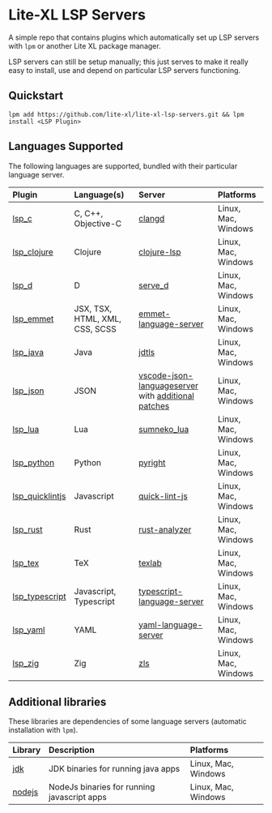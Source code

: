 # Lite-XL LSP Servers

A simple repo that contains plugins which automatically set up LSP servers with `lpm` or another
Lite XL package manager.

LSP servers can still be setup manually; this just serves to make it really easy to install, use
and depend on particular LSP servers functioning.

## Quickstart

```
lpm add https://github.com/lite-xl/lite-xl-lsp-servers.git && lpm install <LSP Plugin>
```

## Languages Supported

The following languages are supported, bundled with their particular language server.

| Plugin                                                | Language(s)                    | Server                                                                                                                                                                             | Platforms           |
| :---------------------------------------------------- | :----------------------------- | :--------------------------------------------------------------------------------------------------------------------------------------------------------------------------------- | :------------------ |
| [lsp_c](/plugins/lsp_c.lua?raw=1)                     | C, C++, Objective-C            | [clangd](https://github.com/clangd/clangd)                                                                                                                                         | Linux, Mac, Windows |
| [lsp_clojure](/plugins/lsp_clojure.lua?raw=1)         | Clojure                        | [clojure-lsp](https://clojure-lsp.io/)                                                                                                                                             | Linux, Mac, Windows |
| [lsp_d](/plugins/lsp_d.lua?raw=1)                     | D                              | [serve_d](https://github.com/Pure-D/serve-d)                                                                                                                                       | Linux, Mac, Windows |
| [lsp_emmet](/plugins/lsp_emmet.lua?raw=1)             | JSX, TSX, HTML, XML, CSS, SCSS | [emmet-language-server](https://github.com/olrtg/emmet-language-server)                                                                                                            | Linux, Mac, Windows |
| [lsp_java](/plugins/lsp_java.lua?raw=1)               | Java                           | [jdtls](https://github.com/eclipse-jdtls/eclipse.jdt.ls)                                                                                                                           | Linux, Mac, Windows |
| [lsp_json](/plugins/lsp_json.lua?raw=1)               | JSON                           | [vscode-json-languageserver](https://github.com/microsoft/vscode/tree/main/extensions/json-language-features/server) with [additional patches](patches/vscode-json-languageserver) | Linux, Mac, Windows |
| [lsp_lua](/plugins/lsp_lua.lua?raw=1)                 | Lua                            | [sumneko_lua](https://github.com/sumneko/lua-language-server)                                                                                                                      | Linux, Mac, Windows |
| [lsp_python](/plugins/lsp_python.lua?raw=1)           | Python                         | [pyright](https://github.com/Microsoft/pyright)                                                                                                                                    | Linux, Mac, Windows |
| [lsp_quicklintjs](/plugins/lsp_quicklintjs.lua?raw=1) | Javascript                     | [quick-lint-js](https://quick-lint-js.com/)                                                                                                                                        | Linux, Mac, Windows |
| [lsp_rust](/plugins/lsp_rust.lua?raw=1)               | Rust                           | [rust-analyzer](https://github.com/rust-lang/rust-analyzer)                                                                                                                        | Linux, Mac, Windows |
| [lsp_tex](/plugins/lsp_tex.lua?raw=1)                 | TeX                            | [texlab](https://github.com/latex-lsp/texlab)                                                                                                                                      | Linux, Mac, Windows |
| [lsp_typescript](/plugins/lsp_typescript.lua?raw=1)   | Javascript, Typescript         | [typescript-language-server](https://github.com/typescript-language-server/typescript-language-server)                                                                             | Linux, Mac, Windows |
| [lsp_yaml](/plugins/lsp_yaml.lua?raw=1)               | YAML                           | [yaml-language-server](https://github.com/redhat-developer/yaml-language-server)                                                                                                   | Linux, Mac, Windows |
| [lsp_zig](/plugins/lsp_zig.lua?raw=1)                 | Zig                            | [zls](https://github.com/zigtools/zls)                                                                                                                                             | Linux, Mac, Windows |

## Additional libraries

These libraries are dependencies of some language servers (automatic installation with `lpm`).

| Library                               | Description                                 | Platforms           |
| :------------------------------------ | :------------------------------------------ | :------------------ |
| [jdk](/libraries/jdk.lua?raw=1)       | JDK binaries for running java apps          | Linux, Mac, Windows |
| [nodejs](/libraries/nodejs.lua?raw=1) | NodeJs binaries for running javascript apps | Linux, Mac, Windows |

